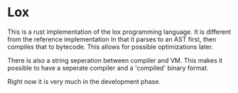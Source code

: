 # Lox

This is a rust implementation of the lox programming language. It is different from the reference implementation in that it parses to an AST first, then compiles that to bytecode.
This allows for possible optimizations later.

There is also a string seperation between compiler and VM. This makes it possible to have a seperate compiler and a 'compiled' binary format.

Right now it is very much in the development phase.
